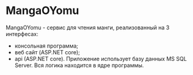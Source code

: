 # MangaOYomu
MangaOYomu - сервис для чтения манги, реализованный на 3 интерфесах:
  - консольная программа;
  - веб сайт (ASP.NET core);
  - api (ASP.NET core).
Приложение использует базу данных MS SQL Server.
Вся логика находится в ядре программы.
